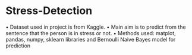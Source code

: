 # Stress-Detection
• Dataset used in project is from Kaggle. • Main aim is to predict from the sentence that the person is in stress or not. • Methods used: matplot, pandas, numpy, sklearn libraries and Bernoulli Naive Bayes model for prediction
